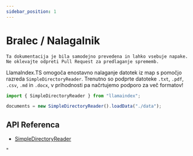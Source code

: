 ```yaml
---
sidebar_position: 1
---
```


# Bralec / Nalagalnik

`Ta dokumentacija je bila samodejno prevedena in lahko vsebuje napake. Ne oklevajte odpreti Pull Request za predlaganje sprememb.`

LlamaIndex.TS omogoča enostavno nalaganje datotek iz map s pomočjo razreda `SimpleDirectoryReader`. Trenutno so podprte datoteke `.txt`, `.pdf`, `.csv`, `.md` in `.docx`, v prihodnosti pa načrtujemo podporo za več formatov!

```typescript
import { SimpleDirectoryReader } from "llamaindex";

documents = new SimpleDirectoryReader().loadData("./data");
```

## API Referenca

- [SimpleDirectoryReader](../../api/classes/SimpleDirectoryReader.md)

"
